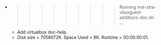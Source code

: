 * >>>>>>>>> Running inst-xtra-vboxguest-additions-doc.sh ...
  * Add virtualbox doc-help.
  * Disk size = 7058072K. Space Used = 8K. Runtime = 00:00:00:01.
